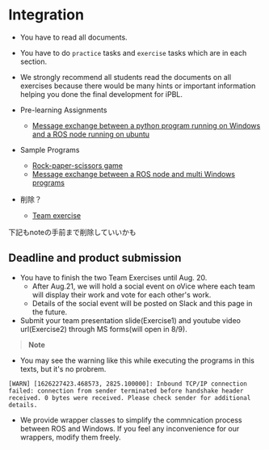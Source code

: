 # Integration

- You have to read all documents.
- You have to do `practice` tasks and `exercise` tasks which are in each section.
- We strongly recommend all students read the documents on all exercises because there would be many hints or important information helping you done the final development for iPBL.

- Pre-learning Assignments
  - [Message exchange between a python program running on Windows and a ROS node running on ubuntu](win_single/win_single.md)

- Sample Programs
  - [Rock-paper-scissors game](win_single/rps.md)
  - [Message exchange between a ROS node and multi Windows programs](win_multi/win_multi.md)

- 削除？
  - [Team exercise](team_exercise/team_exercise.md)

下記もnoteの手前まで削除していいかも
## Deadline and product submission
- You have to finish the two Team Exercises until Aug. 20.
  - After Aug.21, we will hold a social event on oVice where each team will display their work and vote for each other's work.
  - Details of the social event will be posted on Slack and this page in the future.
- Submit your team presentation slide(Exercise1) and youtube video url(Exercise2) through MS forms(will open in 8/9). 

> **Note**
- You may see the warning like this while executing the programs in this texts, but it's no probrem.

```shell
[WARN] [1626227423.468573, 2825.100000]: Inbound TCP/IP connection failed: connection from sender terminated before handshake header received. 0 bytes were received. Please check sender for additional details.
```

- We provide wrapper classes to simplify the commnication process between ROS and Windows. If you feel any inconvenience for our wrappers, modify them freely.
